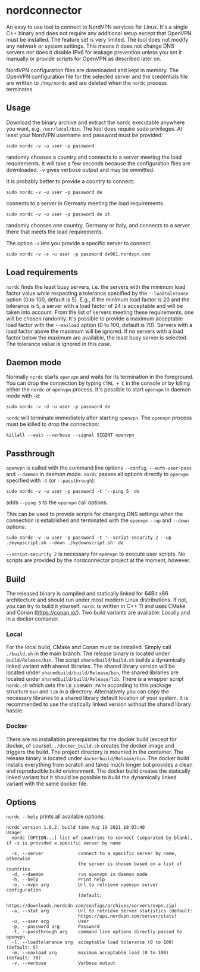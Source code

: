 # nordconnector

An easy to use tool to connect to NordVPN services for Linux. It's a single C++ binary and does not require any additional setup except that OpenVPN must be installed. The feature set is very limited. The tool does not modify any network or system settings. This means it does not change DNS servers nor does it disable IPv6 for leakage prevention unless you set it manually or provide scripts for OpenVPN as described later on.

NordVPN configuration files are downloaded and kept in memory. The OpenVPN configuration file for the selected server and the credentials file are written to `/tmp/nordc` and are deleted when the `nordc` process terminates.

## Usage

Download the binary archive and extract the nordc executable anywhere you want, e.g. `/usr/local/bin`. The tool does require sudo privileges. At least your NordVPN username and password must be provided:

`sudo nordc -v -u user -p password`

randomly chooses a country and connects to a server meeting the load requirements. It will take a few seconds because the configuration files are downloaded. `-v` gives verbose output and may be ommitted.

It is probably better to provide a country to connect:

`sudo nordc -v -u user -p password de`

connects to a server in Germany meeting the load requirements.

`sudo nordc -v -u user -p password de it`

randomly chooses one country, Germany or Italy, and connects to a server there that meets the load requirements.

The option `-s` lets you provide a specific server to connect:

`sudo nordc -v -s -u user -p password de961.nordvpn.com`

## Load requirements

`nordc` finds the least busy servers, i.e. the servers with the minimum load factor value while respecting a tolerance specified by the `--loadtolerance` option (0 to 100, default is 5). E.g., if the minimum load factor is 20 and the tolerance is 5, a server with a load factor of 24 is acceptable and will be taken into account. From the list of servers meeting these requirements, one will be chosen randomly. It's possible to provide a maximum acceptable load factor with the `--maxload` option (0 to 100, default is 70). Servers with a load factor above the maximum will be ignored. If no servers with a load factor below the maximum are available, the least busy server is selected. The tolerance value is ignored in this case.

## Daemon mode

Normally `nordc` starts `openvpn` and waits for its termination in the foreground. You can drop the connection by typing `CTRL + C` in the console or by killing either the `nordc` or `openvpn` process. It's possible to start `openvpn` in daemon mode with `-d`:

`sudo nordc -v -d -u user -p password de`

`nordc` will terminate immediately after starting `openvpn`. The `openvpn` process must be killed to drop the connection:

`killall --wait --verbose --signal SIGINT openvpn`

## Passthrough

`openvpn` is called with the command line options `--config`, `--auth-user-pass` and `--daemon` in daemon mode. `nordc` passes all options directly to `openvpn` specified with `-t` (or `--passthrough`):

`sudo nordc -v -u user -p password -t '--ping 5' de`

adds `--ping 5` to the `openvpn` call options.

This can be used to provide scripts for changing DNS settings when the connection is established and terminated with the `openvpn` `--up` and `--down` options:

`sudo nordc -v -u user -p password -t '--script-security 2 --up ./myupscript.sh --down ./mydownscript.sh' de`

`--script-security 2` is necessary for `openvpn` to execute user scripts. No scripts are provided by the nordconnector project at the moment, however.

## Build

The released binary is compiled and statically linked for 64Bit x86 architecture and should run under most modern Linux distributions. If not, you can try to build it yourself. `nordc` is written in C++ 11 and uses CMake and Conan (https://conan.io/). Two build variants are available: Locally and in a docker container.

### Local

For the local build, CMake and Conan must be installed. Simply call `./build.sh` in the main branch. The release binary is located under `build/Release/bin`. The script `sharedbuild/build.sh` builds a dynamically linked variant with shared libraries. The shared library version will be located under `sharedbuild/build/Release/bin`, the shared libraries are located under `sharedbuild/build/Release/lib`. There is a wrapper script `nordc.sh` which sets the `LD_LIBRARY_PATH` according to this package structure `bin` and `lib` in a directory. Alternatively you can copy the necessary libraries to a shared library default location of your system. It is recommended to use the statically linked version without the shared library hassle.

### Docker

There are no installation prerequisites for the docker build (except for docker, of course). `./docker_build.sh` creates the docker image and triggers the build. The project directory is mounted in the container. The release binary is located under `dockerbuild/Release/bin`. The docker build installs everything from scratch and takes much longer but provides a clean and reproducible build environment. The docker build creates the statically linked variant but it should be possible to build the dynamically linked variant with the same docker file.

### 

## Options

`nordc --help` prints all available options:

```
nordc version 1.0.2, build time Aug 19 2021 18:03:40
Usage:
  nordc [OPTION...] list of countries to connect (separated by blank), if -s is provided a specific server by name

  -s, --server             connect to a specific server by name, otherwise
                           the server is chosen based on a list of countries
  -d, --daemon             run openvpn in daemon mode
  -h, --help               Print help
  -o, --ovpn arg           Url to retrieve openvpn server configuration
                           (default:
                           https://downloads.nordcdn.com/configs/archives/servers/ovpn.zip)
  -a, --stat arg           Url to retrieve server statistics (default:
                           https://api.nordvpn.com/server/stats)
  -u, --user arg           User
  -p, --password arg       Password
  -t, --passthrough arg    command line options directly passed to openvpn
  -l, --loadtolerance arg  acceptable load tolerance (0 to 100) (default: 5)
  -m, --maxload arg        maximum acceptable load (0 to 100) (default: 70)
  -v, --verbose            Verbose output

```

